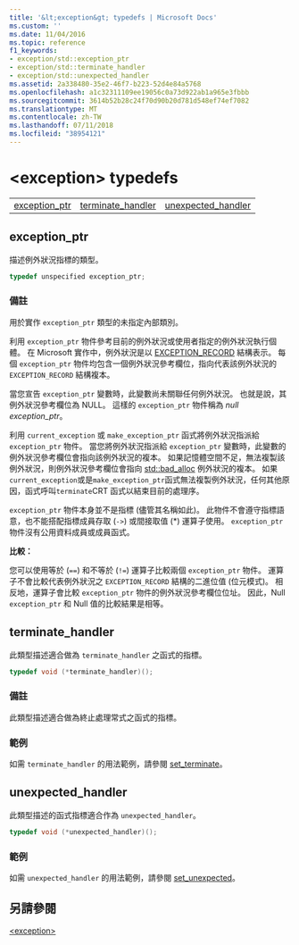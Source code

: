 ```yaml
---
title: '&lt;exception&gt; typedefs | Microsoft Docs'
ms.custom: ''
ms.date: 11/04/2016
ms.topic: reference
f1_keywords:
- exception/std::exception_ptr
- exception/std::terminate_handler
- exception/std::unexpected_handler
ms.assetid: 2a338480-35e2-46f7-b223-52d4e84a5768
ms.openlocfilehash: a1c32311109ee19056c0a73d922ab1a965e3fbbb
ms.sourcegitcommit: 3614b52b28c24f70d90b20d781d548ef74ef7082
ms.translationtype: MT
ms.contentlocale: zh-TW
ms.lasthandoff: 07/11/2018
ms.locfileid: "38954121"
---
```

# <a name="ltexceptiongt-typedefs"></a>&lt;exception&gt; typedefs

||||
|-|-|-|
|[exception_ptr](#exception_ptr)|[terminate_handler](#terminate_handler)|[unexpected_handler](#unexpected_handler)|

## <a name="exception_ptr"></a>  exception_ptr

描述例外狀況指標的類型。

```cpp
typedef unspecified exception_ptr;
```

### <a name="remarks"></a>備註

用於實作 `exception_ptr` 類型的未指定內部類別。

利用 `exception_ptr` 物件參考目前的例外狀況或使用者指定的例外狀況執行個體。 在 Microsoft 實作中，例外狀況是以 [EXCEPTION_RECORD](http://msdn.microsoft.com/library/windows/desktop/aa363082) 結構表示。 每個 `exception_ptr` 物件均包含一個例外狀況參考欄位，指向代表該例外狀況的 `EXCEPTION_RECORD` 結構複本。

當您宣告 `exception_ptr` 變數時，此變數尚未關聯任何例外狀況。 也就是說，其例外狀況參考欄位為 NULL。 這樣的 `exception_ptr` 物件稱為 *null exception_ptr*。

利用 `current_exception` 或 `make_exception_ptr` 函式將例外狀況指派給 `exception_ptr` 物件。 當您將例外狀況指派給 `exception_ptr` 變數時，此變數的例外狀況參考欄位會指向該例外狀況的複本。 如果記憶體空間不足，無法複製該例外狀況，則例外狀況參考欄位會指向 [std::bad_alloc](../standard-library/bad-alloc-class.md) 例外狀況的複本。 如果`current_exception`或是`make_exception_ptr`函式無法複製例外狀況，任何其他原因，函式呼叫`terminate`CRT 函式以結束目前的處理序。

`exception_ptr` 物件本身並不是指標 (儘管其名稱如此)。 此物件不會遵守指標語意，也不能搭配指標成員存取 (`->`) 或間接取值 (*) 運算子使用。 `exception_ptr` 物件沒有公用資料成員或成員函式。

**比較：**

您可以使用等於 (`==`) 和不等於 (`!=`) 運算子比較兩個 `exception_ptr` 物件。 運算子不會比較代表例外狀況之 `EXCEPTION_RECORD` 結構的二進位值 (位元模式)。 相反地，運算子會比較 `exception_ptr` 物件的例外狀況參考欄位位址。 因此，Null `exception_ptr` 和 Null 值的比較結果是相等。

## <a name="terminate_handler"></a>  terminate_handler

此類型描述適合做為 `terminate_handler` 之函式的指標。

```cpp
typedef void (*terminate_handler)();
```

### <a name="remarks"></a>備註

此類型描述適合做為終止處理常式之函式的指標。

### <a name="example"></a>範例

如需 `terminate_handler` 的用法範例，請參閱 [set_terminate](../standard-library/exception-functions.md#set_terminate)。

## <a name="unexpected_handler"></a>  unexpected_handler

此類型描述的函式指標適合作為 `unexpected_handler`。

```cpp
typedef void (*unexpected_handler)();
```

### <a name="example"></a>範例

如需 `unexpected_handler` 的用法範例，請參閱 [set_unexpected](../standard-library/exception-functions.md#set_unexpected)。

## <a name="see-also"></a>另請參閱

[\<exception>](../standard-library/exception.md)<br/>
